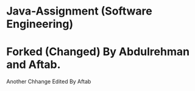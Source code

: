 # Java-Assignment (Software Engineering)
# Forked (Changed) By Abdulrehman and Aftab.

Another Chhange Edited By Aftab
